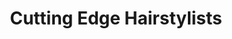 ---
title: "Cutting Edge Hairstylists"
url: /aberdeen/cutting-edge-hairstylists/
shop: hairdresser
---